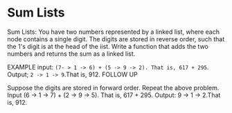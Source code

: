 # Sum Lists

Sum Lists: You have two numbers represented by a linked list, where each node contains a single
digit. The digits are stored in reverse order, such that the 1's digit is at the head of the iist. Write a
function that adds the two numbers and returns the sum as a linked list.

EXAMPLE
input: `(7- > 1 -> 6) + (5 -> 9 -> 2). That is, 617 + 295`.
Output; `2 -> 1 -> 9`.That is, 912.
FOLLOW UP

Suppose the digits are stored in forward order. Repeat the above problem.
Input (6 -> 1 -> 7) + (2 -> 9 -> 5). That is, 617 + 295.
Output: 9 -> 1 -> 2.That is, 912.
